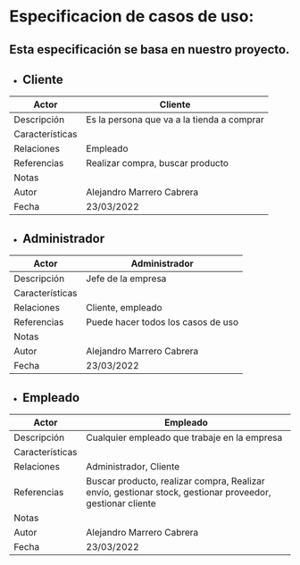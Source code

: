 # Especificacion de casos de uso:

## Esta especificación se basa en nuestro proyecto.

- ## Cliente

|  Actor | Cliente |
|---|---|
| Descripción  | Es la persona que va a la tienda a comprar  |
| Características  |  |
| Relaciones | Empleado |
| Referencias | Realizar compra, buscar producto |
|  Notas |  |
| Autor  | Alejandro Marrero Cabrera |
|Fecha | 23/03/2022 |

- ## Administrador

|  Actor | Administrador |
|---|---|
| Descripción  | Jefe de la empresa  |
| Características  |  |
| Relaciones | Cliente, empleado |
| Referencias | Puede hacer todos los casos de uso |
|  Notas |  |
| Autor  | Alejandro Marrero Cabrera |
|Fecha | 23/03/2022 |

- ## Empleado

|  Actor | Empleado |
|---|---|
| Descripción  | Cualquier empleado que trabaje en la empresa  |
| Características  |  |
| Relaciones | Administrador, Cliente |
| Referencias | Buscar producto, realizar compra, Realizar envío, gestionar stock, gestionar proveedor, gestionar cliente |
|  Notas |   |
| Autor  | Alejandro Marrero Cabrera |
|Fecha | 23/03/2022 |
